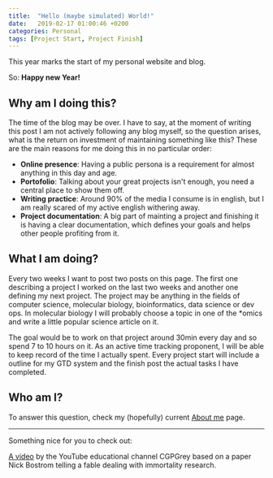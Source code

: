 ```yaml
---
title:  "Hello (maybe simulated) World!"
date:   2019-02-17 01:00:46 +0200
categories: Personal
tags: [Project Start, Project Finish]
---
```

This year marks the start of my personal website and blog. 

So: **Happy new Year!**

## Why am I doing this?
The time of the blog may be over. I have to say, at the moment of writing this post I am not actively following
any blog myself, so the question arises, what is the return on investment of maintaining something like this?
These are the main reasons for me doing this in no particular order:
- **Online presence**: Having a public persona is a requirement for almost anything in this day and age.
- **Portofolio**: Talking about your great projects isn't enough, you need a central place to show them off.
- **Writing practice**: Around 90% of the media I consume is in english, but I am really scared of my active english withering away.
- **Project documentation**: A big part of mainting a project and finishing it is having a clear documentation, which defines your goals
and helps other people profiting from it. 

## What I am doing?
Every two weeks I want to post two posts on this page. The first one describing a project I worked on the last two weeks and another
one defining my next project. The project may be anything in the fields of computer science, molecular biology, bioinformatics, data science or dev ops. In molecular biology I will probably choose a topic in one of the *omics and write a little popular science article
on it. 

The goal would be to work on that project around 30min every day and so spend 7 to 10 hours on it. As an active time tracking proponent, I will be able to keep record of the time I actually spent. Every project start will include a outline for my GTD system
and the finish post the actual tasks I have completed.

## Who am I?
To answer this question, check my (hopefully) current [About me](/about/) page.

---

Something nice for you to check out:

[A video](http://www.youtube.com/watch?v=cZYNADOHhVY) by the YouTube educational channel CGPGrey based on a paper Nick Bostrom telling a fable dealing with immortality research.